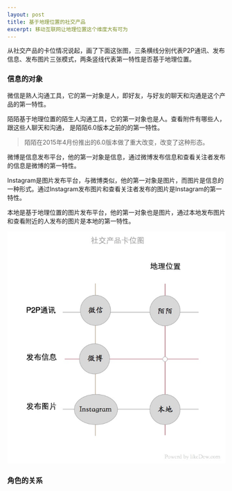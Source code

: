 ```yaml
---
layout: post
title: 基于地理位置的社交产品
excerpt: 移动互联网让地理位置这个维度大有可为
---
```


从社交产品的卡位情况说起，画了下面这张图，三条横线分别代表P2P通讯、发布信息、发布图片三张模式，两条竖线代表第一特性是否基于地理位置。

### 信息的对象
微信是熟人沟通工具，它的第一对象是人，即好友，与好友的聊天和沟通是这个产品的第一特性。

陌陌基于地理位置的陌生人沟通工具，它的第一对象也是人。查看附件有哪些人，跟这些人聊天和沟通，
是陌陌6.0版本之前的的第一特性。
> 陌陌在2015年4月份推出的6.0版本做了重大改变，改变了这种形态。

微博是信息发布平台，他的第一对象是信息，通过微博发布信息和查看关注者发布的信息是微博的第一特性。

Instagram是图片发布平台，与微博类似，他的第一对象是图片，而图片是信息的一种形式。通过Instagram发布图片和查看关注者发布的图片是Instagram的第一特性。

本地是基于地理位置的图片发布平台，他的第一对象也是图片，通过本地发布图片和查看附近的人发布的图片是本地的第一特性。

![](https://raw.githubusercontent.com/hyking/hyking.github.io/master/assets/images/2015-05-05-001.jpg)


### 角色的关系
